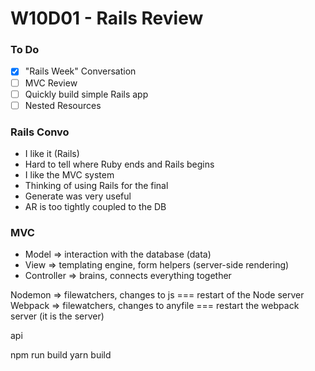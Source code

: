 # W10D01 - Rails Review

### To Do
- [x] "Rails Week" Conversation
- [ ] MVC Review
- [ ] Quickly build simple Rails app
- [ ] Nested Resources

### Rails Convo
* I like it (Rails)
* Hard to tell where Ruby ends and Rails begins
* I like the MVC system
* Thinking of using Rails for the final
* Generate was very useful
* AR is too tightly coupled to the DB

### MVC
* Model => interaction with the database (data)
* View => templating engine, form helpers (server-side rendering)
* Controller => brains, connects everything together



Nodemon => filewatchers, changes to js === restart of the Node server
Webpack => filewatchers, changes to anyfile === restart the webpack server (it is the server)

api

npm run build
yarn build


